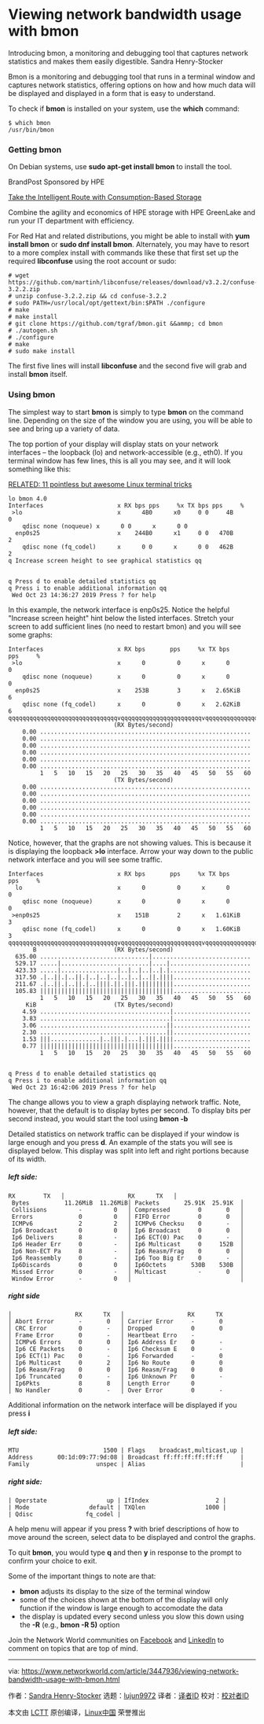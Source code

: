 [#]: collector: (lujun9972)
[#]: translator: ( )
[#]: reviewer: ( )
[#]: publisher: ( )
[#]: url: ( )
[#]: subject: (Viewing network bandwidth usage with bmon)
[#]: via: (https://www.networkworld.com/article/3447936/viewing-network-bandwidth-usage-with-bmon.html)
[#]: author: (Sandra Henry-Stocker https://www.networkworld.com/author/Sandra-Henry_Stocker/)

Viewing network bandwidth usage with bmon
======
Introducing bmon, a monitoring and debugging tool that captures network statistics and makes them easily digestible.
Sandra Henry-Stocker

Bmon is a monitoring and debugging tool that runs in a terminal window and captures network statistics, offering options on how and how much data will be displayed and displayed in a form that is easy to understand.

To check if **bmon** is installed on your system, use the **which** command:

```
$ which bmon
/usr/bin/bmon
```

### Getting bmon

On Debian systems, use **sudo apt-get install bmon** to install the tool.

[][1]

BrandPost Sponsored by HPE

[Take the Intelligent Route with Consumption-Based Storage][1]

Combine the agility and economics of HPE storage with HPE GreenLake and run your IT department with efficiency.

For Red Hat and related distributions, you might be able to install with **yum install bmon** or **sudo dnf install bmon**. Alternately, you may have to resort to a more complex install with commands like these that first set up the required **libconfuse** using the root account or sudo:

```
# wget https://github.com/martinh/libconfuse/releases/download/v3.2.2/confuse-3.2.2.zip
# unzip confuse-3.2.2.zip && cd confuse-3.2.2
# sudo PATH=/usr/local/opt/gettext/bin:$PATH ./configure
# make
# make install
# git clone https://github.com/tgraf/bmon.git &&ammp; cd bmon
# ./autogen.sh
# ./configure
# make
# sudo make install
```

The first five lines will install **libconfuse** and the second five will grab and install **bmon** itself.

### Using bmon

The simplest way to start **bmon** is simply to type **bmon** on the command line. Depending on the size of the window you are using, you will be able to see and bring up a variety of data.

The top portion of your display will display stats on your network interfaces – the loopback (lo) and network-accessible (e.g., eth0). If you terminal window has few lines, this is all you may see, and it will look something like this:

[RELATED: 11 pointless but awesome Linux terminal tricks][2]

```
lo bmon 4.0
Interfaces                     x RX bps pps     %x TX bps pps     %
 >lo                           x      4B0      x0     0 0     4B        0
    qdisc none (noqueue) x      0 0      x      0 0
  enp0s25                      x    244B0      x1     0 0   470B        2
    qdisc none (fq_codel)      x      0 0      x      0 0   462B        2
q Increase screen height to see graphical statistics qq


q Press d to enable detailed statistics qq
q Press i to enable additional information qq
 Wed Oct 23 14:36:27 2019 Press ? for help
```

In this example, the network interface is enp0s25. Notice the helpful "Increase screen height" hint below the listed interfaces. Stretch your screen to add sufficient lines (no need to restart bmon) and you will see some graphs:

```
Interfaces                     x RX bps       pps     %x TX bps       pps     %
 >lo                           x      0         0      x      0         0
    qdisc none (noqueue)       x      0         0      x      0         0
  enp0s25                      x    253B        3      x   2.65KiB      6
    qdisc none (fq_codel)      x      0         0      x   2.62KiB      6
qqqqqqqqqqqqqqqqqqqqqqqqqqqqqqqvqqqqqqqqqqqqqqqqqqqqqqqvqqqqqqqqqqqqqqqqqqqqqqqqqqqqqq
                              (RX Bytes/second)
    0.00 ............................................................
    0.00 ............................................................
    0.00 ............................................................
    0.00 ............................................................
    0.00 ............................................................
    0.00 ............................................................
         1   5   10   15   20   25   30   35   40   45   50   55   60
                              (TX Bytes/second)
    0.00 ............................................................
    0.00 ............................................................
    0.00 ............................................................
    0.00 ............................................................
    0.00 ............................................................
    0.00 ............................................................
         1   5   10   15   20   25   30   35   40   45   50   55   60
```

Notice, however, that the graphs are not showing values. This is because it is displaying the loopback **&gt;lo** interface. Arrow your way down to the public network interface and you will see some traffic.

```
Interfaces                     x RX bps       pps     %x TX bps       pps     %
  lo                           x      0         0      x      0         0
    qdisc none (noqueue)       x      0         0      x      0         0
 >enp0s25                      x    151B        2      x   1.61KiB      3
    qdisc none (fq_codel)      x      0         0      x   1.60KiB      3
qqqqqqqqqqqqqqqqqqqqqqqqqqqqqqqvqqqqqqqqqqqqqqqqqqqqqqqvqqqqqqqqqqqqqqqqqqqqqqqqqqqqqqqqqq
       B                      (RX Bytes/second)
  635.00 ...............................|............................
  529.17 .....|.........................|....|.......................
  423.33 .....|................|..|..|..|..|.|.......................
  317.50 .|..||.|..||.|..|..|..|..|..|..||.||||......................
  211.67 .|..||.|..||.|..||||.||.|||.||||||||||......................
  105.83 ||||||||||||||||||||||||||||||||||||||......................
         1   5   10   15   20   25   30   35   40   45   50   55   60
     KiB                      (TX Bytes/second)
    4.59 .....................................|......................
    3.83 .....................................|......................
    3.06 ....................................||......................
    2.30 ....................................||......................
    1.53 |||..............|..|||.|...|.|||.||||......................
    0.77 ||||||||||||||||||||||||||||||||||||||......................
         1   5   10   15   20   25   30   35   40   45   50   55   60


q Press d to enable detailed statistics qq
q Press i to enable additional information qq
 Wed Oct 23 16:42:06 2019 Press ? for help
```

The change allows you to view a graph displaying network traffic. Note, however, that the default is to display bytes per second. To display bits per second instead, you would start the tool using **bmon -b**

Detailed statistics on network traffic can be displayed if your window is large enough and you press **d**. An example of the stats you will see is displayed below. This display was split into left and right portions because of its width.

##### left side:

```
RX        TX   │                  RX      TX   │
 Bytes          11.26MiB  11.26MiB│ Packets       25.91K  25.91K  │
 Collisions         -         0   │ Compressed        0       0   │
 Errors             0         0   │ FIFO Error        0       0   │
 ICMPv6             2         2   │ ICMPv6 Checksu    0       -   │
 Ip6 Broadcast      0         0   │ Ip6 Broadcast     0       0   │
 Ip6 Delivers       8         -   │ Ip6 ECT(0) Pac    0       -   │
 Ip6 Header Err     0         -   │ Ip6 Multicast     0     152B  │
 Ip6 Non-ECT Pa     8         -   │ Ip6 Reasm/Frag    0       0   │
 Ip6 Reassembly     0         -   │ Ip6 Too Big Er    0       -   │
 Ip6Discards        0         0   │ Ip6Octets       530B    530B  │
 Missed Error       0         -   │ Multicast         -       0   │
 Window Error       -         0   │                               │
```

##### right side

```
│                  RX      TX   │                  RX      TX
│ Abort Error       -       0   │ Carrier Error     -       0
│ CRC Error         0       -   │ Dropped           0       0
│ Frame Error       0       -   │ Heartbeat Erro    -
│ ICMPv6 Errors     0       0   │ Ip6 Address Er    0       -
│ Ip6 CE Packets    0       -   │ Ip6 Checksum E    0       -
│ Ip6 ECT(1) Pac    0       -   │ Ip6 Forwarded     -       0
│ Ip6 Multicast     0       2   │ Ip6 No Route      0       0
│ Ip6 Reasm/Frag    0       0   │ Ip6 Reasm/Frag    0       0
│ Ip6 Truncated     0       -   │ Ip6 Unknown Pr    0       -
│ Ip6Pkts           8       8   │ Length Error      0
│ No Handler        0       -   │ Over Error        0       -
```

Additional information on the network interface will be displayed if you press **i**

##### left side:

```
MTU                        1500 | Flags    broadcast,multicast,up |
Address       00:1d:09:77:9d:08 | Broadcast ff:ff:ff:ff:ff:ff     |
Family                   unspec | Alias                           |
```

##### right side:

```
| Operstate                 up | IfIndex                   2 |
| Mode                 default | TXQlen                 1000 |
| Qdisc               fq_codel |
```

A help menu will appear if you press **?** with brief descriptions of how to move around the screen, select data to be displayed and control the graphs.

To quit **bmon**, you would type **q** and then **y** in response to the prompt to confirm your choice to exit.

Some of the important things to note are that:

  * **bmon** adjusts its display to the size of the terminal window
  * some of the choices shown at the bottom of the display will only function if the window is large enough to accomodate the data
  * the display is updated every second unless you slow this down using the **-R** (e.g., **bmon -R 5)** option



Join the Network World communities on [Facebook][3] and [LinkedIn][4] to comment on topics that are top of mind.

--------------------------------------------------------------------------------

via: https://www.networkworld.com/article/3447936/viewing-network-bandwidth-usage-with-bmon.html

作者：[Sandra Henry-Stocker][a]
选题：[lujun9972][b]
译者：[译者ID](https://github.com/译者ID)
校对：[校对者ID](https://github.com/校对者ID)

本文由 [LCTT](https://github.com/LCTT/TranslateProject) 原创编译，[Linux中国](https://linux.cn/) 荣誉推出

[a]: https://www.networkworld.com/author/Sandra-Henry_Stocker/
[b]: https://github.com/lujun9972
[1]: https://www.networkworld.com/article/3440100/take-the-intelligent-route-with-consumption-based-storage.html?utm_source=IDG&utm_medium=promotions&utm_campaign=HPE20773&utm_content=sidebar ( Take the Intelligent Route with Consumption-Based Storage)
[2]: https://www.networkworld.com/article/2926630/linux/11-pointless-but-awesome-linux-terminal-tricks.html#tk.nww-fsb
[3]: https://www.facebook.com/NetworkWorld/
[4]: https://www.linkedin.com/company/network-world
